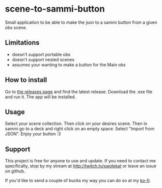 # scene-to-sammi-button
Small application to be able to make the json to a sammi button from a given obs scene.

## Limitations
* doesn't support portable obs
* doesn't support nested scenes
* assumes your wanting to make a button for the Main obs


## How to install

Go to [the releases page](https://github.com/swolekat/scene-to-sammi-button/releases) and find the latest release. Download the .exe file and run it. The app will be installed.

## Usage
Select your scene collection. Then click on your desires scene. Then in sammi go to a deck and right click on an empty space. Select "Import from JSON". Enjoy your button :3


## Support
This project is free for anyone to use and update. If you need to contact me specifically, stop by my stream at http://twitch.tv/swolekat or leave an issue on github.

If you'd like to send a couple of bucks my way you can do so at my [ko-fi](https://ko-fi.com/Manage/).
